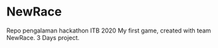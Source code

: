 # NewRace
Repo pengalaman hackathon ITB 2020
My first game, created with team NewRace. 3 Days project. 
